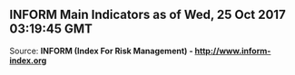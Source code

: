 ## INFORM Main Indicators as of Wed, 25 Oct 2017 03:19:45 GMT

Source: **INFORM (Index For Risk Management) - http://www.inform-index.org**
